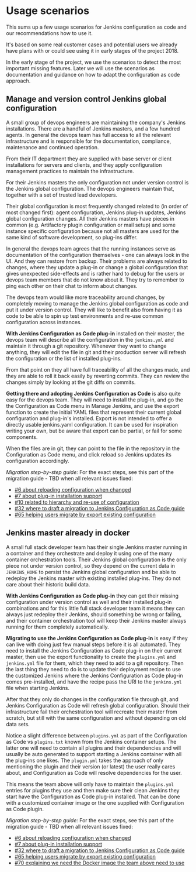 # Usage scenarios

This sums up a few usage scenarios for Jenkins configuration as code and our recommendations how to use it.

It's based on some real customer cases and potential users we already have plans with or could see using it in early stages of the project 2018.

In the early stage of the project, we use the scenarios to detect the most important missing features. Later we will use the scenarios as documentation and guidance on how to adapt the configuration as code approach.

## Manage and version control Jenkins global configuration

A small group of devops engineers are maintaining the company's Jenkins installations. There are a handful of Jenkins masters, and a few hundred agents.
In general the devops team has full access to all the relevant infrastructure and is responsible for the documentation, compliance, maintenance and continued operation.

From their IT department they are supplied with base server or client installations for servers and clients, and they apply configuration management practices to maintain the infrastructure.

For their Jenkins masters the only configuration not under version control is the Jenkins global configuration. The devops engineers maintain that, together with a set of trusted lead developers.

Their global configuration is most frequently changed related to (in order of most changed first): agent configuration, Jenkins plug-in updates, Jenkins global configuration changes.
All their Jenkins masters have pieces in common (e.g. Artifactory plugin configuration or mail setup) and some instance specific configuration because not all masters are used for the same kind of software development, so plug-ins differ.

In general the devops team agrees that the running instances serve as documentation of the configuration themselves - one can always look in the UI. And they can restore from backup.
Their problems are always related to changes, where they update a plug-in or change a global configuration that gives unexpected side-effects and is rather hard to debug for the users or devops team members that do not know about it.
They try to remember to ping each other on their chat to inform about changes.

The devops team would like more traceability around changes, by completely moving to manage the Jenkins global configuration as code and put it under version control. They will like to benefit also from having it as code to be able to spin up test environments and re-use common configuration across instances.

**With Jenkins Configuration as Code plug-in** installed on their master, the devops team will describe all the configuration in the `jenkins.yml` and maintain it through a git repository. Whenever they want to change anything, they will edit the file in git and their production server will refresh the configuration or the list of installed plug-ins.

From that point on they all have full traceability of all the changes made, and they are able to roll it back easily by reverting commits. They can review the changes simply by looking at the git diffs on commits.

**Getting there and adopting Jenkins Configuration as Code** is also quite easy for the devops team. They will need to install the plug-in, and go the the Configuration as Code menu in Manage Jenkins, and use the export function to create the initial YAML files that represent their current global configuration and plug-in's installed. Export is not intended to offer a directly usable jenkins.yaml configuration. It can be used for inspiration writing your own, but be aware that export can be partial, or fail for some components.

When the files are in git, they can point to the file in the repository in the Configuration as Code menu, and click reload so Jenkins updates its configuration accordingly.

_Migration step-by-step guide:_ For the exact steps, see this part of the migration guide - TBD when all relevant issues fixed:

- [#6 about reloading configuration when changed](https://github.com/jenkinsci/configuration-as-code-plugin/issues/6)
- [#7 about plug-in installation support](https://github.com/jenkinsci/configuration-as-code-plugin/issues/7)
- [#10 related to hierarchy and re-use of configuration](https://github.com/jenkinsci/configuration-as-code-plugin/issues/10)
- [#32 where to draft a migration to Jenkins Configuration as Code guide](https://github.com/jenkinsci/configuration-as-code-plugin/issues/32)
- [#65 helping users migrate by export existing configuration](https://github.com/jenkinsci/configuration-as-code-plugin/issues/65)

## Jenkins master already in docker

A small full stack developer team has their single Jenkins master running in a container and they orchestrate and deploy it using one of the many container orchestration tools.
Their Jenkins global configuration is the only piece not under version control, so they depend on the current data in `JENKINS_HOME` to persist the Jenkins global configuration and be able to redeploy the Jenkins master with existing installed plug-ins. They do not care about their historic build data.

**With Jenkins Configuration as Code plug-in** they can get their missing configuration under version control as well and their installed plug-in combinations and for this little full stack developer team it means they can always just redeploy their Jenkins, should something be wrong or failing, and their container orchestration tool will keep their Jenkins master always running for them completely automatically.

**Migrating to use the Jenkins Configuration as Code plug-in** is easy if they can live with doing just few manual steps before it is all automated. They need to install the Jenkins Configuration as Code plug-in on their current master, then use the export functionality to create the `plugins.yml` and `jenkins.yml` file for them, which they need to add to a git repository.
Then the last thing they need to do is to update their deployment recipe to use the customized Jenkins where the Jenkins Configuration as Code plug-in comes pre-installed, and have the recipe pass the URI to the `jenkins.yml` file when starting Jenkins.

After that they only do changes in the configuration file through git, and Jenkins Configuration as Code will refresh global configuration. Should their infrastructure fail their orchestration tool will recreate their master from scratch, but still with the same configuration and without depending on old data sets.

Notice a slight difference between `plugins.yml` as part of the Configuration as Code vs `plugins.txt` known from the Jenkins container setups. The latter one will need to contain all plugins and their dependencies and will usually be auto generated to support starting a Jenkins container with all the plug-ins one likes. The `plugin.yml` takes the approach of only mentioning the plugin and their version (or latest) the user really cares about, and Configuration as Code will resolve dependencies for the user.

This means the team above will only have to maintain the `plugins.yml` entries for plugins they use and then make sure their clean Jenkins they start have the Configuration as Code plug-in installed. That can be done with a customized container image or the one supplied with Configuration as Code plugin.

_Migration step-by-step guide:_ For the exact steps, see this part of the migration guide - TBD when all relevant issues fixed:

- [#6 about reloading configuration when changed](https://github.com/jenkinsci/configuration-as-code-plugin/issues/6)
- [#7 about plug-in installation support](https://github.com/jenkinsci/configuration-as-code-plugin/issues/7)
- [#32 where to draft a migration to Jenkins Configuration as Code guide](https://github.com/jenkinsci/configuration-as-code-plugin/issues/32)
- [#65 helping users migrate by export existing configuration](https://github.com/jenkinsci/configuration-as-code-plugin/issues/65)
- [#70 explaining we need the Docker image the team above need to use](https://github.com/jenkinsci/configuration-as-code-plugin/issues/70)
